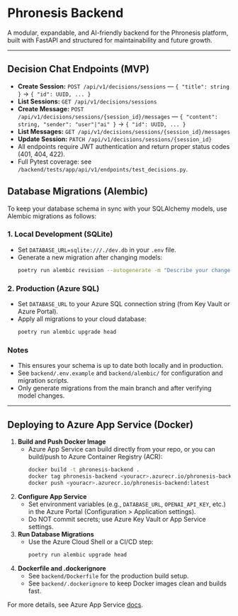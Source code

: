 # Phronesis Backend

A modular, expandable, and AI-friendly backend for the Phronesis platform, built with FastAPI and structured for maintainability and future growth.

---

## Decision Chat Endpoints (MVP)

- **Create Session:** `POST /api/v1/decisions/sessions` — `{ "title": string }` → `{ "id": UUID, ... }`
- **List Sessions:** `GET /api/v1/decisions/sessions`
- **Create Message:** `POST /api/v1/decisions/sessions/{session_id}/messages` — `{ "content": string, "sender": "user"|"ai" }` → `{ "id": UUID, ... }`
- **List Messages:** `GET /api/v1/decisions/sessions/{session_id}/messages`
- **Update Session:** `PATCH /api/v1/decisions/sessions/{session_id}`
- All endpoints require JWT authentication and return proper status codes (401, 404, 422).
- Full Pytest coverage: see `/backend/tests/app/api/v1/endpoints/test_decisions.py`.

## Database Migrations (Alembic)

To keep your database schema in sync with your SQLAlchemy models, use Alembic migrations as follows:

### 1. Local Development (SQLite)
- Set `DATABASE_URL=sqlite:///./dev.db` in your `.env` file.
- Generate a new migration after changing models:
  ```sh
  poetry run alembic revision --autogenerate -m "Describe your change"
  ```

### 2. Production (Azure SQL)
- Set `DATABASE_URL` to your Azure SQL connection string (from Key Vault or Azure Portal).
- Apply all migrations to your cloud database:
  ```sh
  poetry run alembic upgrade head
  ```

### Notes
- This ensures your schema is up to date both locally and in production.
- See `backend/.env.example` and `backend/alembic/` for configuration and migration scripts.
- Only generate migrations from the main branch and after verifying model changes.

---

## Deploying to Azure App Service (Docker)

1. **Build and Push Docker Image**
   - Azure App Service can build directly from your repo, or you can build/push to Azure Container Registry (ACR):
     ```sh
     docker build -t phronesis-backend .
     docker tag phronesis-backend <youracr>.azurecr.io/phronesis-backend:latest
     docker push <youracr>.azurecr.io/phronesis-backend:latest
     ```
2. **Configure App Service**
   - Set environment variables (e.g., `DATABASE_URL`, `OPENAI_API_KEY`, etc.) in the Azure Portal (Configuration > Application settings).
   - Do NOT commit secrets; use Azure Key Vault or App Service settings.
3. **Run Database Migrations**
   - Use the Azure Cloud Shell or a CI/CD step:
     ```sh
     poetry run alembic upgrade head
     ```
4. **Dockerfile and .dockerignore**
   - See `backend/Dockerfile` for the production build setup.
   - See `backend/.dockerignore` to keep Docker images clean and builds fast.

For more details, see Azure App Service [docs](https://learn.microsoft.com/en-us/azure/app-service/quickstart-custom-container?tabs=python&pivots=container-linux).
